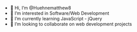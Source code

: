 - 👋 Hi, I’m @Huehnematthew8
- 👀 I’m interested in Software/Web Development
- 🌱 I’m currently learning JavaScript - jQuery
- 💞️ I’m looking to collaborate on web development projects

<!---
Huehnematthew8/Huehnematthew8 is a ✨ special ✨ repository because its `README.md` (this file) appears on your GitHub profile.
You can click the Preview link to take a look at your changes.
--->
